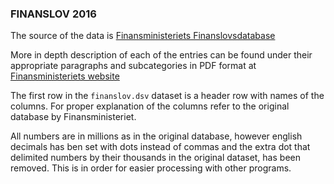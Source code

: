 ### FINANSLOV 2016

The source of the data is [Finansministeriets Finanslovsdatabase](http://www.oes-cs.dk/olapdatabase/finanslov/index.cgi)

More in depth description of each of the entries can be found under their appropriate paragraphs and subcategories in PDF 
format at [Finansministeriets website](https://www.fm.dk/publikationer/2016/finanslov-for-2016)

The first row in the `finanslov.dsv` dataset is a header row with names of the columns. For proper explanation of the columns refer to the original
database by Finansministeriet. 

All numbers are in millions as in the original database, however english decimals has ben set with dots instead of commas and the extra dot that delimited 
numbers by their thousands in the original dataset, has been removed. This is in order for easier processing with other programs.  
